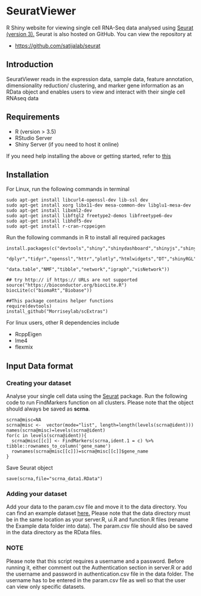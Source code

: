 # SeuratViewer
R Shiny website for viewing single cell RNA-Seq data analysed using [Seurat (version 3).](https://satijalab.org/seurat/) 
Seurat is also hosted on GitHub. You can view the repository at

- https://github.com/satijalab/seurat

## Introduction
SeuratViewer reads in the expression data, sample data, feature annotation, dimensionality reduction/ clustering, and marker gene information as an RData object and enables users to view and interact with their single cell RNAseq data

## Requirements
- R (version > 3.5)
- RStudio Server
- Shiny Server (if you need to host it online)

If you need help installing the above or getting started, refer to [this](https://deanattali.com/2015/05/09/setup-rstudio-shiny-server-digital-ocean/#install-r)

## Installation
For Linux, run the following commands in terminal 
```
sudo apt-get install libcurl4-openssl-dev lib-ssl dev
sudo apt-get install xorg libx11-dev mesa-common-dev libglu1-mesa-dev
sudo apt-get install libxml2-dev
sudo apt-get install libftgl2 freetype2-demos libfreetype6-dev
sudo apt-get install libhdf5-dev
sudo apt-get install r-cran-rcppeigen
```
Run the following commands in R to install all required packages
```
install.packages(c("devtools","shiny","shinydashboard","shinyjs","shinyBS","shinyBS","RColorBrewer","reshape2","ggplot2",
                   "dplyr","tidyr","openssl","httr","plotly","htmlwidgets","DT","shinyRGL","rgl","rglwidget","Seurat","cowplot",
                    "data.table","NMF","tibble","network","igraph","visNetwork"))

## try http:// if https:// URLs are not supported
source("https://bioconductor.org/biocLite.R")
biocLite(c("biomaRt","Biobase"))

##This package contains helper functions 
require(devtools)
install_github("Morriseylab/scExtras")
```
For linux users, other R dependencies include
- RcppEigen
- lme4
- flexmix

## Input Data format
### Creating your dataset 

Analyse your single cell data using the [Seurat](https://satijalab.org/seurat/) package. Run the following code to run FindMarkers function on all clusters. Please note that the object should always be saved as **scrna**.
```
scrna@misc=NA
scrna@misc <-  vector(mode="list", length=length(levels(scrna@ident)))
names(scrna@misc)=levels(scrna@ident)
for(c in levels(scrna@ident)){
  scrna@misc[[c]] <- FindMarkers(scrna,ident.1 = c) %>% tibble::rownames_to_column('gene_name')
  rownames(scrna@misc[[c]])=scrna@misc[[c]]$gene_name
} 
```
Save Seurat object  
```
save(scrna,file="scrna_data1.RData")
```

### Adding your dataset

Add your data to the param.csv file and move it to the data directory. You can find an example dataset [here.](http://165.123.69.6/SeuratViewer/scrna_data1.RDat) Please note that the data directory must be in the same location as your server.R, ui.R and function.R files (rename the Example data folder into data). The param.csv file should also be saved in the data directory as the RData files.

### NOTE
Please note that this script requires a username and a password. Before running it, either comment out the Authentication section in server.R or add the username and password in authentication.csv file in the data folder. The username has to be entered in the param.csv file as well so that the user can view only specific datasets.
